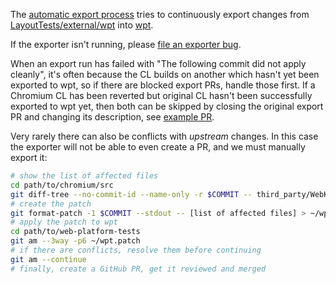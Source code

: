 The [automatic export process](https://chromium.googlesource.com/chromium/src/+/master/docs/testing/web_platform_tests.md#automatic-export-process) tries to continuously export changes from [LayoutTests/external/wpt](https://cs.chromium.org/chromium/src/third_party/WebKit/LayoutTests/external/wpt/) into [wpt](https://github.com/web-platform-tests/wpt).

If the exporter isn't running, please [file an exporter bug](https://bugs.chromium.org/p/chromium/issues/entry?components=Blink%3EInfra%3EEcosystem&cc=robertma@chromium.org&summary=[WPT%20Export]).

When an export run has failed with "The following commit did not apply cleanly", it's often because the CL builds on another which hasn't yet been exported to wpt, so if there are blocked export PRs, handle those first. If a Chromium CL has been reverted but original CL hasn't been successfully exported to wpt yet, then both can be skipped by closing the original export PR and changing its description, see [example PR](https://github.com/web-platform-tests/wpt/pull/11357).

Very rarely there can also be conflicts with *upstream* changes. In this case the exporter will not be able to even create a PR, and we must manually export it:
```bash
# show the list of affected files
cd path/to/chromium/src
git diff-tree --no-commit-id --name-only -r $COMMIT -- third_party/WebKit/LayoutTests/external/wpt | grep -vE '(-expected\.txt|/OWNERS)$' | xargs echo
# create the patch
git format-patch -1 $COMMIT --stdout -- [list of affected files] > ~/wpt.patch
# apply the patch to wpt
cd path/to/web-platform-tests
git am --3way -p6 ~/wpt.patch
# if there are conflicts, resolve them before continuing
git am --continue
# finally, create a GitHub PR, get it reviewed and merged
```
